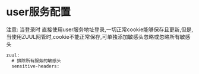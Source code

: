 # user服务配置
注意: 当登录时 直接使用user服务地址登录,一切正常cookie能够保存且更新,但是,当使用ZUUL网管时,cookie不能正常保存,可单独添加敏感头忽略或忽略所有敏感头
```xml
zuul:
  # 排除所有服务的敏感头 
  sensitive-headers: 
```
